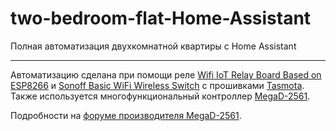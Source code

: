 # two-bedroom-flat-Home-Assistant
Полная автоматизация двухкомнатной квартиры c Home Assistant
_________
Автоматизацию сделана при помощи реле [Wifi IoT Relay Board Based on ESP8266](https://www.electrodragon.com/product/wifi-iot-relay-board-based-esp8266/) и [Sonoff Basic WiFi Wireless Switch](https://www.itead.cc/smart-home/sonoff-wifi-wireless-switch.html) с прошивками [Tasmota](https://github.com/arendst/Tasmota). Также используется многофункциональный контроллер [MegaD-2561](https://www.ab-log.ru/smart-house/ethernet/megad-2561).

Подробности на [форуме производителя MegaD-2561](https://www.ab-log.ru/forum/viewtopic.php?f=1&t=1208&start=480#p37003).
